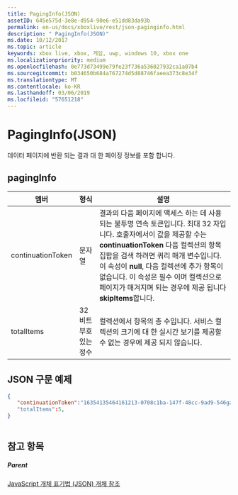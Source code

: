 ```yaml
---
title: PagingInfo(JSON)
assetID: 645e575d-3e8e-d954-90e6-e51dd83da93b
permalink: en-us/docs/xboxlive/rest/json-paginginfo.html
description: " PagingInfo(JSON)"
ms.date: 10/12/2017
ms.topic: article
keywords: xbox live, xbox, 게임, uwp, windows 10, xbox one
ms.localizationpriority: medium
ms.openlocfilehash: 0e773d73499e79fe23f736a536027932ca1a07b4
ms.sourcegitcommit: b034650b684a767274d5d88746faeea373c8e34f
ms.translationtype: MT
ms.contentlocale: ko-KR
ms.lasthandoff: 03/06/2019
ms.locfileid: "57651218"
---
```

# <a name="paginginfo-json"></a>PagingInfo(JSON)
데이터 페이지에 반환 되는 결과 대 한 페이징 정보를 포함 합니다. 
<a id="ID4EN"></a>

 
## <a name="paginginfo"></a>pagingInfo
 
| 멤버| 형식| 설명| 
| --- | --- | --- | 
| continuationToken| 문자열| 결과의 다음 페이지에 액세스 하는 데 사용 되는 불투명 연속 토큰입니다. 최대 32 자입니다. 호출자에서이 값을 제공할 수는 <b>continuationToken</b> 다음 컬렉션의 항목 집합을 검색 하려면 쿼리 매개 변수입니다. 이 속성이 <b>null</b>, 다음 컬렉션에 추가 항목이 없습니다. 이 속성은 필수 이며 컬렉션으로 페이지가 매겨지며 되는 경우에 제공 됩니다 <b>skipItems</b>합니다.| 
| totalItems| 32 비트 부호 있는 정수| 컬렉션에서 항목의 총 수입니다. 서비스 컬렉션의 크기에 대 한 실시간 보기를 제공할 수 없는 경우에 제공 되지 않습니다.| 
  
<a id="ID4E4B"></a>

 
## <a name="sample-json-syntax"></a>JSON 구문 예제
 

```json
{
   "continuationToken":"16354135464161213-0708c1ba-147f-48cc-9ad9-546gaadg648"
   "totalItems":5,
}
    
```

  
<a id="ID4EGC"></a>

 
## <a name="see-also"></a>참고 항목
 
<a id="ID4EIC"></a>

 
##### <a name="parent"></a>Parent 

[JavaScript 개체 표기법 (JSON) 개체 참조](atoc-xboxlivews-reference-json.md)

   